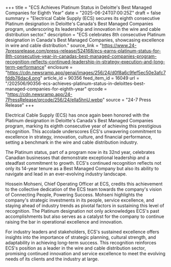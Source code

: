 +++
title = "ECS Achieves Platinum Status in Deloitte's Best Managed Companies for Eighth Year"
date = "2025-06-24T07:00:25Z"
draft = false
summary = "Electrical Cable Supply (ECS) secures its eighth consecutive Platinum designation in Deloitte's Canada's Best Managed Companies program, underscoring its leadership and innovation in the wire and cable distribution sector."
description = "ECS celebrates 8th consecutive Platinum designation in Canada's Best Managed Companies, showcasing excellence in wire and cable distribution."
source_link = "https://www.24-7pressrelease.com/press-release/524168/ecs-earns-platinum-status-for-8th-consecutive-year-in-canadas-best-managed-companies-program-recognition-reflects-continued-leadership-in-strategy-execution-and-long-term-performance"
enclosure = "https://cdn.newsramp.app/genai/images/256/24/d0f8a6c9fef5ec50e3afc7fddb76dac4.png"
article_id = 90356
feed_item_id = 16049
url = "/202506/90356-ecs-achieves-platinum-status-in-deloittes-best-managed-companies-for-eighth-year"
qrcode = "https://cdn.newsramp.app/24-7PressRelease/qrcode/256/24/ella5hnU.webp"
source = "24-7 Press Release"
+++

<p>Electrical Cable Supply (ECS) has once again been honored with the Platinum designation in Deloitte's Canada's Best Managed Companies program, marking its eighth consecutive year of achieving this prestigious recognition. This accolade underscores ECS's unwavering commitment to excellence in strategy, innovation, culture, and financial performance, setting a benchmark in the wire and cable distribution industry.</p><p>The Platinum status, part of a program now in its 32nd year, celebrates Canadian businesses that demonstrate exceptional leadership and a steadfast commitment to growth. ECS's continued recognition reflects not only its 14-year tenure as a Best Managed Company but also its ability to navigate and lead in an ever-evolving industry landscape.</p><p>Hossein Mohseni, Chief Operating Officer at ECS, credits this achievement to the collective dedication of the ECS team towards the company's vision of Connecting People, Powering Success. Mohseni highlights the company's strategic investments in its people, service excellence, and staying ahead of industry trends as pivotal factors in sustaining this level of recognition. The Platinum designation not only acknowledges ECS's past accomplishments but also serves as a catalyst for the company to continue raising the bar in operational excellence and innovation.</p><p>For industry leaders and stakeholders, ECS's sustained excellence offers insights into the importance of strategic planning, cultural strength, and adaptability in achieving long-term success. This recognition reinforces ECS's position as a leader in the wire and cable distribution sector, promising continued innovation and service excellence to meet the evolving needs of its clients and the industry at large.</p>